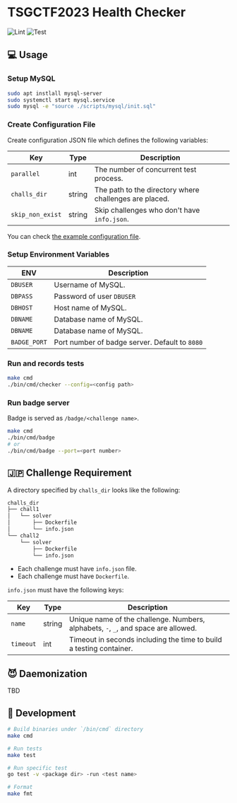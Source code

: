 # TSGCTF2023 Health Checker

![Lint](https://github.com/tsg-ut/tsgctf-checker/actions/workflows/lint.yml/badge.svg)
![Test](https://github.com/tsg-ut/tsgctf-checker/actions/workflows/test.yml/badge.svg)

## 💻 Usage

### Setup MySQL

```bash
sudo apt instlall mysql-server
sudo systemctl start mysql.service
sudo mysql -e "source ./scripts/mysql/init.sql"
```

### Create Configuration File

Create configuration JSON file which defines the following variables:

| Key | Type | Description |
|---|---|---|
| `parallel` | int | The number of concurrent test process. |
| `challs_dir` | string | The path to the directory where challenges are placed. |
| `skip_non_exist` | string | Skip challenges who don't have `info.json`. |

You can check [the example configuration file](./tests/assets/config.json).

### Setup Environment Variables

| ENV | Description |
|---|---|
| `DBUSER` | Username of MySQL. |
| `DBPASS` | Password of user `DBUSER` |
| `DBHOST` | Host name of MySQL. |
| `DBNAME` | Database name of MySQL. |
| `DBNAME` | Database name of MySQL. |
| `BADGE_PORT` | Port number of badge server. Default to `8080` |

### Run and records tests

```bash
make cmd
./bin/cmd/checker --config=<config path>
```

### Run badge server

Badge is served as `/badge/<challenge name>`.

```bash
make cmd
./bin/cmd/badge
# or
./bin/cmd/badge --port=<port number>
```

## 🇯🇵 Challenge Requirement

A directory specified by `challs_dir` looks like the following:

```bash
challs_dir
├── chall1
│   └── solver
│       ├── Dockerfile
│       └── info.json
└── chall2
    └── solver
        ├── Dockerfile
        └── info.json
```

- Each challenge must have `info.json` file.
- Each challenge must have `Dockerfile`.

`info.json` must have the following keys:

| Key | Type | Description |
|---|---|---|
| `name` | string | Unique name of the challenge. Numbers, alphabets, `-`, `_`, and space are allowed. |
| `timeout` | int | Timeout in seconds including the time to build a testing container. |

## 😈 Daemonization

TBD

## 🌳 Development

```bash
# Build binaries under `/bin/cmd` directory
make cmd

# Run tests
make test

# Run specific test
go test -v <package dir> -run <test name>

# Format
make fmt
```
